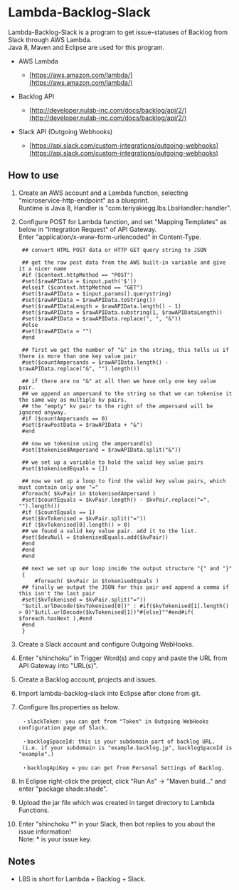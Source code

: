 # Lambda-Backlog-Slack

Lambda-Backlog-Slack is a program to get issue-statuses of Backlog from Slack through AWS Lambda.  
Java 8, Maven and Eclipse are used for this program.

* AWS Lambda
	* [https://aws.amazon.com/lambda/](https://aws.amazon.com/lambda/)

* Backlog API
    * [http://developer.nulab-inc.com/docs/backlog/api/2/](http://developer.nulab-inc.com/docs/backlog/api/2/)

* Slack API (Outgoing Webhooks)
	* [https://api.slack.com/custom-integrations/outgoing-webhooks](https://api.slack.com/custom-integrations/outgoing-webhooks)

## How to use

1. Create an AWS account and a Lambda function, selecting "microservice-http-endpoint" as a blueprint.  
Runtime is Java 8, Handler is "com.teriyakiegg.lbs.LbsHandler::handler".

2. Configure POST for Lambda function, and set "Mapping Templates" as below in "Integration Request" of API Gateway.  
Enter "application/x-www-form-urlencoded" in Content-Type.

		## convert HTML POST data or HTTP GET query string to JSON

		## get the raw post data from the AWS built-in variable and give it a nicer name
		#if ($context.httpMethod == "POST")
	 	#set($rawAPIData = $input.path('$'))
		#elseif ($context.httpMethod == "GET")
	 	#set($rawAPIData = $input.params().querystring)
	 	#set($rawAPIData = $rawAPIData.toString())
	 	#set($rawAPIDataLength = $rawAPIData.length() - 1)
	 	#set($rawAPIData = $rawAPIData.substring(1, $rawAPIDataLength))
	 	#set($rawAPIData = $rawAPIData.replace(", ", "&"))
		#else
	 	#set($rawAPIData = "")
		#end

		## first we get the number of "&" in the string, this tells us if there is more than one key value pair
		#set($countAmpersands = $rawAPIData.length() - $rawAPIData.replace("&", "").length())

		## if there are no "&" at all then we have only one key value pair.
		## we append an ampersand to the string so that we can tokenise it the same way as multiple kv pairs.
		## the "empty" kv pair to the right of the ampersand will be ignored anyway.
		#if ($countAmpersands == 0)
	 	#set($rawPostData = $rawAPIData + "&")
		#end

		## now we tokenise using the ampersand(s)
		#set($tokenisedAmpersand = $rawAPIData.split("&"))

		## we set up a variable to hold the valid key value pairs
		#set($tokenisedEquals = [])

		## now we set up a loop to find the valid key value pairs, which must contain only one "="
		#foreach( $kvPair in $tokenisedAmpersand )
	 	#set($countEquals = $kvPair.length() - $kvPair.replace("=", "").length())
	 	#if ($countEquals == 1)
	  	#set($kvTokenised = $kvPair.split("="))
	  	#if ($kvTokenised[0].length() > 0)
	   	## we found a valid key value pair. add it to the list.
	   	#set($devNull = $tokenisedEquals.add($kvPair))
	  	#end
	 	#end
		#end

		## next we set up our loop inside the output structure "{" and "}"
		{
			#foreach( $kvPair in $tokenisedEquals )
	  	## finally we output the JSON for this pair and append a comma if this isn't the last pair
	  	#set($kvTokenised = $kvPair.split("="))
	 	"$util.urlDecode($kvTokenised[0])" : #if($kvTokenised[1].length() > 0)"$util.urlDecode($kvTokenised[1])"#{else}""#end#if( $foreach.hasNext ),#end
		#end
		}

3. Create a Slack account and configure Outgoing WebHooks.

4. Enter "shinchoku" in Trigger Word(s) and copy and paste the URL from API Gateway into "URL(s)".

5. Create a Backlog account, projects and issues.

6. Import lambda-backlog-slack into Eclipse after clone from git.

7. Configure lbs.properties as below.

    	・slackToken: you can get from "Token" in Outgoing WebHooks configuration page of Slack.  

    	・backlogSpaceId: this is your subdomain part of backlog URL.  
    	(i.e. if your subdomain is "example.backlog.jp", backlogSpaceId is "example".)  

    	・backlogApiKey = you can get from Personal Settings of Backlog.

8. In Eclipse right-click the project, click "Run As" -> "Maven build..." and enter "package shade:shade".

9. Upload the jar file which was created in target directory to Lambda Functions.

10. Enter "shinchoku *" in your Slack, then bot replies to you about the issue information!  
Note: * is your issue key.


## Notes
* LBS is short for Lambda + Backlog + Slack.
